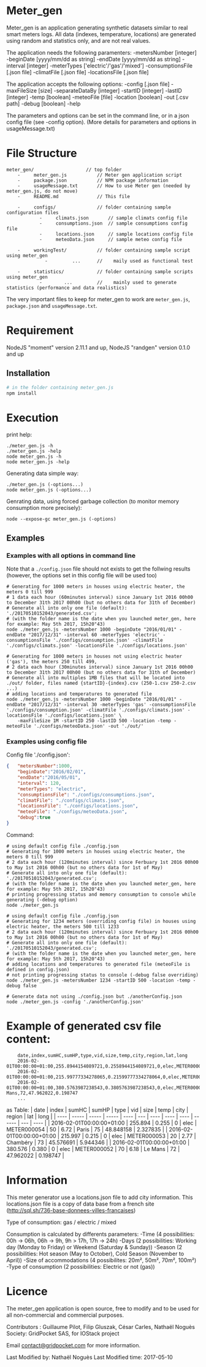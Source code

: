 # Meter_gen
Meter_gen is an application generating synthetic datasets similar to real smart meters logs.
All data (indexes, temperature, locations) are generated using random and statistics only, and are not real values. 

The application needs the following paramenters:
	-metersNumber [integer]
	-beginDate [yyyy/mm/dd as string]
	-endDate [yyyy/mm/dd as string]
	-interval [integer]
	-meterTypes ['electric'/'gas'/'mixed']
	-consumptionsFile [.json file]
	-climatFile [.json file]
	-locationsFile [.json file]

The application accepts the following options:
	-config [.json file]
	-maxFileSize [size]
	-separateDataBy [integer]
	-startID [integer]
	-lastID [integer]
	-temp [boolean]
	-meteoFile [file]
	-location [boolean]
	-out [.csv path]
	-debug [boolean]
	-help

The parameters and options can be set in the command line, or in a json config file (see -config option).
(More details for parameters and options in usageMessage.txt)

# File Structure
```
meter_gen/                   // top folder
    -     meter_gen.js           // Meter gen application script
    -     package.json           // NPM package information
    -     usageMessage.txt       // How to use Meter gen (needed by meter_gen.js, do not move)
    -     README.md              // This file

    -     configs/               // folder containing sample configuration files 
            -     climats.json       // sample climats config file
            -     consumptions.json  // sample consumptions config file
            -     locations.json     // sample locations config file
            -     meteoData.json     // sample meteo config file

    -     workingTest/           // folder containing sample script using meter_gen
              -         ...      //    maily used as functional test

    -     statistics/            // folder containing sample scripts using meter_gen
            -        ...         //    mainly used to generate statistics (performance and data realistics)
```

The very important files to keep for meter_gen to work are `meter_gen.js`, `package.json` and `usageMessage.txt`.

# Requirement
NodeJS "moment" version 2.11.1 and up,
NodeJS "randgen" version 0.1.0 and up

## Installation
```sh
# in the folder containing meter_gen.js
npm install
```

# Execution
print help:

```shell
./meter_gen.js -h
./meter_gen.js -help
node meter_gen.js -h
node meter_gen.js -help
```

Generating data simple way:

```shell
./meter_gen.js (-options...)
node meter_gen.js (-options...)
```

Genrating data, using forced garbage collection (to monitor memory consumption more precisely):

```shell
node --expose-gc meter_gen.js (-options)
```

## Examples

### Examples with all options in command line
Note that a `./config.json` file should not exists to get the follwing results
(however, the options set in this config file will be used too)

```shell
# Generating for 1000 meters in houses using electric heater, the meters 0 till 999
# 1 data each hour (60minutes interval) since January 1st 2016 00h00 to December 31th 2017 00h00 (but no others data for 31th of December)
# Generate all into only one file (default): './20170510152043/generated.csv'; 
# (with the folder name is the date when you launched meter_gen, here for example: May 5th 2017, 15h20"43)
node ./meter_gen.js -metersNumber 1000 -beginDate "2016/01/01" -endDate "2017/12/31" -interval 60 -meterTypes 'electric' -consumptionsFile './configs/consumption.json' -climatFile './configs/climats.json' -locationsFile './configs/locations.json'

# Generating for 1000 meters in houses not using electric heater ('gas'), the meters 250 till 499,
# 2 data each hour (30minutes interval) since January 1st 2016 00h00 to December 31th 2017 00h00 (but no others data for 31th of December)
# Generate all into multiples 1MB files that will be located into ./out/ folder, files named {startID}-{index}.csv (250-1.csv 250-2.csv ...)
# adding locations and temperatures to generated file
node ./meter_gen.js -metersNumber 1000 -beginDate "2016/01/01" -endDate "2017/12/31" -interval 30 -meterTypes 'gas' -consumptionsFile './configs/consumption.json' -climatFile './configs/climats.json' -locationsFile './configs/locations.json' \
	-maxFileSize 1M -startID 250 -lastID 500 -location -temp -meteoFile './configs/meteoData.json' -out './out/'
```

### Examples using config file
Config file './config.json':

```json
{	"metersNumber":1000,
	"beginDate":"2016/02/01",
	"endDate":"2016/05/01",
	"interval": 120,
	"meterTypes": "electric",
	"consumptionsFile": "./configs/consumptions.json",
	"climatFile": "./configs/climats.json",
	"locationsFile": "./configs/locations.json",
	"meteoFile": "./configs/meteoData.json",
	"debug":true
}
```

Command:

```shell
# using default config file ./config.json
# Generating for 1000 meters in houses using electric heater, the meters 0 till 999
# 2 data each hour (120minutes interval) since Ferbuary 1st 2016 00h00 to May 1st 2016 00h00 (but no others data for 1st of May)
# Generate all into only one file (default): './20170510152043/generated.csv'; 
# (with the folder name is the date when you launched meter_gen, here for example: May 5th 2017, 15h20"43)
# printing progressing status and memory consumption to console while generating (-debug option)
node ./meter_gen.js

# using default config file ./config.json
# Generating for 1234 meters (overriding config file) in houses using electric heater, the meters 500 till 1233
# 2 data each hour (120minutes interval) since Ferbuary 1st 2016 00h00 to May 1st 2016 00h00 (but no others data for 1st of May)
# Generate all into only one file (default): './20170510152043/generated.csv'; 
# (with the folder name is the date when you launched meter_gen, here for example: May 5th 2017, 15h20"43)
# adding locations and temperatures to generated file (meteoFile is defined in config.json)
# not printing progressing status to console (-debug false overriding)
node ./meter_gen.js -metersNumber 1234 -startID 500 -location -temp -debug false

# Generate data not using ./config.json but ./anotherConfig.json
node ./meter_gen.js -config './anotherConfig.json'
```
	
# Example of generated csv file content:
```csv
	date,index,sumHC,sumHP,type,vid,size,temp,city,region,lat,long
	2016-02-01T00:00:00+01:00,255.8944154089721,0.2558944154089721,0,elec,METER000054,50,6.72,Paris,75,48.848158,2.327835
	2016-02-01T00:00:00+01:00,215.99777334278065,0.21599777334278064,0,elec,METER000053,20,2.77,Chambéry,73,45.576691,5.944346
	2016-02-01T00:00:00+01:00,380.5763987238543,0.3805763987238543,0,elec,METER000052,70,6.18,Le Mans,72,47.962022,0.198747
	...
```

as Table:
	| date | index | sumHC | sumHP | type | vid | size | temp | city | region | lat | long |
	| ---- | ----- | ----- | ----- | ---- | --- | ---- | ---- | ---- | ------ | --- | ---- |
	| 2016-02-01T00:00:00+01:00 | 255.894 | 0.255 | 0 | elec | METER000054 | 50 | 6.72 | Paris    | 75 | 48.848158 | 2.327835 |
	| 2016-02-01T00:00:00+01:00 | 215.997 | 0.215 | 0 | elec | METER000053 | 20 | 2.77 | Chambéry | 73 | 45.576691 | 5.944346 |
	| 2016-02-01T00:00:00+01:00 | 380.576 | 0.380 | 0 | elec | METER000052 | 70 | 6.18 | Le Mans  | 72 | 47.962022 | 0.198747 |
	
# Information
This meter generator use a locations.json file to add city information.
This locations.json file is a copy of data base from a french site (http://sql.sh/736-base-donnees-villes-francaises)

Type of consumption: gas / electric / mixed

Consumption is calculated by differents parameters:
	-Time (4 possibilities: 00h -> 06h, 06h -> 9h, 9h > 17h, 17h -> 24h)
	-Days (2 possibilities: Working day (Monday to Friday) or Weekend (Saturday & Sunday))
	-Season (2 possibilities: Hot season (May to October), Cold Season (November to April))
	-Size of accommodations (4 possibilites: 20m², 50m², 70m², 100m²)
	-Type of consumption (2 possibilities: Electric or not (gas))

# Licence
The meter_gen application is open source, free to modify and to be used for all non-commercial and commercial purposes.

Contributors : Guillaume Pilot, Filip Gluszak, César Carles, Nathaël Noguès
Society: GridPocket SAS, for IOStack project

Email contact@gridpocket.com for more information.

Last Modified by:   Nathaël Noguès
Last Modified time: 2017-05-10